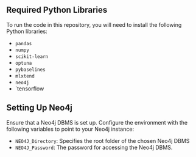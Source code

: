 ## Required Python Libraries

To run the code in this repository, you will need to install the following Python libraries:

- `pandas`
- `numpy`
- `scikit-learn`
- `optuna`
- `pybaselines`
- `mlxtend`
- `neo4j`
- `tensorflow

## Setting Up Neo4j

Ensure that a Neo4j DBMS is set up. Configure the environment with the following variables to point to your Neo4j instance:

- `NEO4J_Directory`: Specifies the root folder of the chosen Neo4j DBMS
- `NEO4J_Password`: The password for accessing the Neo4j DBMS.